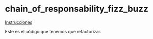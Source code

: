 # chain_of_responsability_fizz_buzz

[Instrucciones](https://github.com/marcware/skeleton-kata-typescript)

Este es el código que tenemos que refactorizar. 